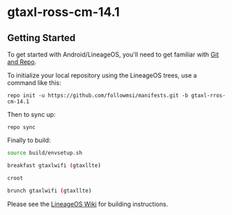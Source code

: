 gtaxl-ross-cm-14.1
===========

Getting Started
---------------

To get started with Android/LineageOS, you'll need to get
familiar with [Git and Repo](https://source.android.com/source/using-repo.html).

To initialize your local repository using the LineageOS trees, use a command like this:

    repo init -u https://github.com/followmsi/manifests.git -b gtaxl-rros-cm-14.1

Then to sync up:

    repo sync


Finally to build:
````bash
source build/envsetup.sh

breakfast gtaxlwifi (gtaxllte)

croot

brunch gtaxlwifi (gtaxllte)
````

Please see the [LineageOS Wiki](https://wiki.lineageos.org/) for building instructions.

